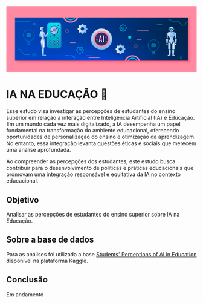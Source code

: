 <img src= "8967810.jpg"/>

<h1>
IA NA EDUCAÇÃO 🤖
</h1>
<p>
Esse estudo visa investigar as percepções de estudantes do ensino superior em relação à interação entre Inteligência Artificial (IA) e Educação. Em um mundo cada vez mais digitalizado, a IA desempenha um papel fundamental na transformação do ambiente educacional, oferecendo oportunidades de personalização do ensino e otimização da aprendizagem. No entanto, essa integração levanta questões éticas e sociais que merecem uma análise aprofundada.
 
Ao compreender as percepções dos estudantes, este estudo busca contribuir para o desenvolvimento de políticas e práticas educacionais que promovam uma integração responsável e equitativa da IA no contexto educacional. </p>

<h2>
Objetivo
</h2>
<p>
Analisar as percepções de estudantes do ensino superior sobre IA na Educação.
</p>

<h2>
Sobre a base de dados
</h2>
<p>
Para as análises foi utilizada a base <a href="https://www.kaggle.com/datasets/gianinamariapetrascu/survey-on-students-perceptions-of-ai-in-education">Students' Perceptions of AI in Education</a> disponivel na plataforma Kaggle.
</p>

<h2>
Conclusão
</h2>
<p>
Em andamento
</p>